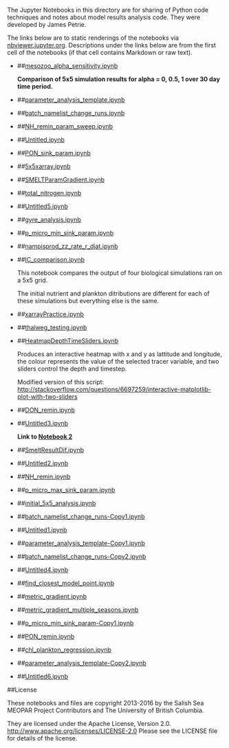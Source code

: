 The Jupyter Notebooks in this directory are for sharing of Python code
techniques and notes about model results analysis code.
They were developed by James Petrie.

The links below are to static renderings of the notebooks via
[nbviewer.jupyter.org](http://nbviewer.jupyter.org/).
Descriptions under the links below are from the first cell of the notebooks
(if that cell contains Markdown or raw text).

* ##[mesozoo_alpha_sensitivity.ipynb](http://nbviewer.jupyter.org/urls/bitbucket.org/salishsea/analysis-james/raw/tip/notebooks/mesozoo_alpha_sensitivity.ipynb)  
    
    **Comparison of 5x5 simulation results for alpha = 0, 0.5, 1 over 30 day time period.**  

* ##[parameter_analysis_template.ipynb](http://nbviewer.jupyter.org/urls/bitbucket.org/salishsea/analysis-james/raw/tip/notebooks/parameter_analysis_template.ipynb)  
    
* ##[batch_namelist_change_runs.ipynb](http://nbviewer.jupyter.org/urls/bitbucket.org/salishsea/analysis-james/raw/tip/notebooks/batch_namelist_change_runs.ipynb)  
    
* ##[NH_remin_param_sweep.ipynb](http://nbviewer.jupyter.org/urls/bitbucket.org/salishsea/analysis-james/raw/tip/notebooks/NH_remin_param_sweep.ipynb)  
    
* ##[Untitled.ipynb](http://nbviewer.jupyter.org/urls/bitbucket.org/salishsea/analysis-james/raw/tip/notebooks/Untitled.ipynb)  
    
* ##[PON_sink_param.ipynb](http://nbviewer.jupyter.org/urls/bitbucket.org/salishsea/analysis-james/raw/tip/notebooks/PON_sink_param.ipynb)  
    
* ##[5x5xarray.ipynb](http://nbviewer.jupyter.org/urls/bitbucket.org/salishsea/analysis-james/raw/tip/notebooks/5x5xarray.ipynb)  
    
* ##[SMELTParamGradient.ipynb](http://nbviewer.jupyter.org/urls/bitbucket.org/salishsea/analysis-james/raw/tip/notebooks/SMELTParamGradient.ipynb)  
    
* ##[total_nitrogen.ipynb](http://nbviewer.jupyter.org/urls/bitbucket.org/salishsea/analysis-james/raw/tip/notebooks/total_nitrogen.ipynb)  
    
* ##[Untitled5.ipynb](http://nbviewer.jupyter.org/urls/bitbucket.org/salishsea/analysis-james/raw/tip/notebooks/Untitled5.ipynb)  
    
* ##[gyre_analysis.ipynb](http://nbviewer.jupyter.org/urls/bitbucket.org/salishsea/analysis-james/raw/tip/notebooks/gyre_analysis.ipynb)  
    
* ##[p_micro_min_sink_param.ipynb](http://nbviewer.jupyter.org/urls/bitbucket.org/salishsea/analysis-james/raw/tip/notebooks/p_micro_min_sink_param.ipynb)  
    
* ##[nampisprod_zz_rate_r_diat.ipynb](http://nbviewer.jupyter.org/urls/bitbucket.org/salishsea/analysis-james/raw/tip/notebooks/nampisprod_zz_rate_r_diat.ipynb)  
    
* ##[IC_comparison.ipynb](http://nbviewer.jupyter.org/urls/bitbucket.org/salishsea/analysis-james/raw/tip/notebooks/IC_comparison.ipynb)  
    
    This notebook compares the output of four biological simulations ran on a 5x5 grid.  
      
    The initial nutrient and plankton ditributions are different for each of these simulations but everything else is the same.  

* ##[xarrayPractice.ipynb](http://nbviewer.jupyter.org/urls/bitbucket.org/salishsea/analysis-james/raw/tip/notebooks/xarrayPractice.ipynb)  
    
* ##[thalweg_testing.ipynb](http://nbviewer.jupyter.org/urls/bitbucket.org/salishsea/analysis-james/raw/tip/notebooks/thalweg_testing.ipynb)  
    
* ##[HeatmapDepthTimeSliders.ipynb](http://nbviewer.jupyter.org/urls/bitbucket.org/salishsea/analysis-james/raw/tip/notebooks/HeatmapDepthTimeSliders.ipynb)  
    
    Produces an interactive heatmap with x and y as lattitude and longitude, the colour represents the value of the selected tracer variable, and two sliders control the depth and timestep.  
      
    Modified version of this script:  
    http://stackoverflow.com/questions/6697259/interactive-matplotlib-plot-with-two-sliders  

* ##[DON_remin.ipynb](http://nbviewer.jupyter.org/urls/bitbucket.org/salishsea/analysis-james/raw/tip/notebooks/DON_remin.ipynb)  
    
* ##[Untitled3.ipynb](http://nbviewer.jupyter.org/urls/bitbucket.org/salishsea/analysis-james/raw/tip/notebooks/Untitled3.ipynb)  
    
    **Link to [Notebook 2](NH_remin.ipynb)**  

* ##[SmeltResultDif.ipynb](http://nbviewer.jupyter.org/urls/bitbucket.org/salishsea/analysis-james/raw/tip/notebooks/SmeltResultDif.ipynb)  
    
* ##[Untitled2.ipynb](http://nbviewer.jupyter.org/urls/bitbucket.org/salishsea/analysis-james/raw/tip/notebooks/Untitled2.ipynb)  
    
* ##[NH_remin.ipynb](http://nbviewer.jupyter.org/urls/bitbucket.org/salishsea/analysis-james/raw/tip/notebooks/NH_remin.ipynb)  
    
* ##[p_micro_max_sink_param.ipynb](http://nbviewer.jupyter.org/urls/bitbucket.org/salishsea/analysis-james/raw/tip/notebooks/p_micro_max_sink_param.ipynb)  
    
* ##[initial_5x5_analysis.ipynb](http://nbviewer.jupyter.org/urls/bitbucket.org/salishsea/analysis-james/raw/tip/notebooks/initial_5x5_analysis.ipynb)  
    
* ##[batch_namelist_change_runs-Copy1.ipynb](http://nbviewer.jupyter.org/urls/bitbucket.org/salishsea/analysis-james/raw/tip/notebooks/batch_namelist_change_runs-Copy1.ipynb)  
    
* ##[Untitled1.ipynb](http://nbviewer.jupyter.org/urls/bitbucket.org/salishsea/analysis-james/raw/tip/notebooks/Untitled1.ipynb)  
    
* ##[parameter_analysis_template-Copy1.ipynb](http://nbviewer.jupyter.org/urls/bitbucket.org/salishsea/analysis-james/raw/tip/notebooks/parameter_analysis_template-Copy1.ipynb)  
    
* ##[batch_namelist_change_runs-Copy2.ipynb](http://nbviewer.jupyter.org/urls/bitbucket.org/salishsea/analysis-james/raw/tip/notebooks/batch_namelist_change_runs-Copy2.ipynb)  
    
* ##[Untitled4.ipynb](http://nbviewer.jupyter.org/urls/bitbucket.org/salishsea/analysis-james/raw/tip/notebooks/Untitled4.ipynb)  
    
* ##[find_closest_model_point.ipynb](http://nbviewer.jupyter.org/urls/bitbucket.org/salishsea/analysis-james/raw/tip/notebooks/find_closest_model_point.ipynb)  
    
* ##[metric_gradient.ipynb](http://nbviewer.jupyter.org/urls/bitbucket.org/salishsea/analysis-james/raw/tip/notebooks/metric_gradient.ipynb)  
    
* ##[metric_gradient_multiple_seasons.ipynb](http://nbviewer.jupyter.org/urls/bitbucket.org/salishsea/analysis-james/raw/tip/notebooks/metric_gradient_multiple_seasons.ipynb)  
    
* ##[p_micro_min_sink_param-Copy1.ipynb](http://nbviewer.jupyter.org/urls/bitbucket.org/salishsea/analysis-james/raw/tip/notebooks/p_micro_min_sink_param-Copy1.ipynb)  
    
* ##[PON_remin.ipynb](http://nbviewer.jupyter.org/urls/bitbucket.org/salishsea/analysis-james/raw/tip/notebooks/PON_remin.ipynb)  
    
* ##[chl_plankton_regression.ipynb](http://nbviewer.jupyter.org/urls/bitbucket.org/salishsea/analysis-james/raw/tip/notebooks/chl_plankton_regression.ipynb)  
    
* ##[parameter_analysis_template-Copy2.ipynb](http://nbviewer.jupyter.org/urls/bitbucket.org/salishsea/analysis-james/raw/tip/notebooks/parameter_analysis_template-Copy2.ipynb)  
    
* ##[Untitled6.ipynb](http://nbviewer.jupyter.org/urls/bitbucket.org/salishsea/analysis-james/raw/tip/notebooks/Untitled6.ipynb)  
    

##License

These notebooks and files are copyright 2013-2016
by the Salish Sea MEOPAR Project Contributors
and The University of British Columbia.

They are licensed under the Apache License, Version 2.0.
http://www.apache.org/licenses/LICENSE-2.0
Please see the LICENSE file for details of the license.
